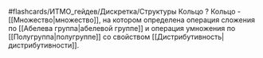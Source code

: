 #flashcards/ИТМО_гейдев/Дискретка/Структуры
Кольцо
?
Кольцо - [[Множество|множество]], на котором определена операция сложения по [[Абелева группа|абелевой группе]] и операция умножения по [[Полугруппа|полугруппе]] со свойством [[Дистрибутивность|дистрибутивности]].
